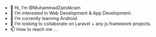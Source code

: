 - 👋 Hi, I’m @MuhammadZainAkram
- 👀 I’m interested in Web Development & App Development.
- 🌱 I’m currently learning Android.
- 💞️ I’m looking to collaborate on Laravel + any js framework projects.
- 📫 How to reach me ...

<!---
MuhammadZainAkram/MuhammadZainAkram is a ✨ special ✨ repository because its `README.md` (this file) appears on your GitHub profile.
You can click the Preview link to take a look at your changes.
--->
